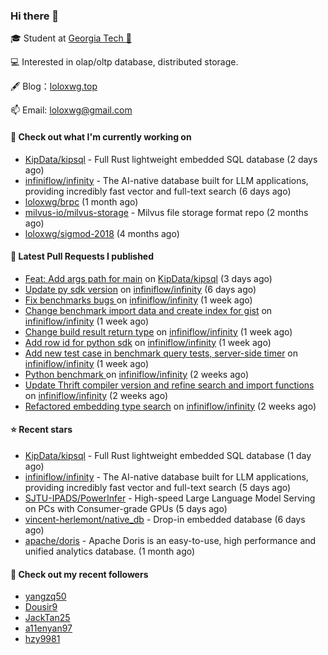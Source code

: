 ### Hi there 👋


 
🎓 Student at [Georgia Tech 🐝](https://www.gatech.edu/)

💻 Interested in olap/oltp database, distributed storage.

🖋 Blog：[loloxwg.top](https://loloxwg.top)



📫 Email: [loloxwg@gmail.com](mailto:loloxwg@gmail.com)



#### 👷 Check out what I'm currently working on

- [KipData/kipsql](https://github.com/KipData/kipsql) - Full Rust lightweight embedded SQL database (2 days ago)
- [infiniflow/infinity](https://github.com/infiniflow/infinity) - The AI-native database built for LLM applications, providing incredibly fast vector and full-text search  (6 days ago)
- [loloxwg/brpc](https://github.com/loloxwg/brpc) (1 month ago)
- [milvus-io/milvus-storage](https://github.com/milvus-io/milvus-storage) - Milvus file storage format repo (2 months ago)
- [loloxwg/sigmod-2018](https://github.com/loloxwg/sigmod-2018) (4 months ago)

#### 🔨 Latest Pull Requests I published

- [Feat: Add args path for main](https://github.com/KipData/kipsql/pull/115) on [KipData/kipsql](https://github.com/KipData/kipsql) (3 days ago)
- [Update py sdk version](https://github.com/infiniflow/infinity/pull/336) on [infiniflow/infinity](https://github.com/infiniflow/infinity) (6 days ago)
- [Fix benchmarks bugs ](https://github.com/infiniflow/infinity/pull/324) on [infiniflow/infinity](https://github.com/infiniflow/infinity) (1 week ago)
- [Change benchmark import data and create index for gist](https://github.com/infiniflow/infinity/pull/321) on [infiniflow/infinity](https://github.com/infiniflow/infinity) (1 week ago)
- [Change build result return type](https://github.com/infiniflow/infinity/pull/311) on [infiniflow/infinity](https://github.com/infiniflow/infinity) (1 week ago)
- [Add row id for python sdk](https://github.com/infiniflow/infinity/pull/300) on [infiniflow/infinity](https://github.com/infiniflow/infinity) (1 week ago)
- [Add new test case in benchmark query tests, server-side timer](https://github.com/infiniflow/infinity/pull/291) on [infiniflow/infinity](https://github.com/infiniflow/infinity) (1 week ago)
- [Python benchmark ](https://github.com/infiniflow/infinity/pull/283) on [infiniflow/infinity](https://github.com/infiniflow/infinity) (2 weeks ago)
- [Update Thrift compiler version and refine search and import functions](https://github.com/infiniflow/infinity/pull/276) on [infiniflow/infinity](https://github.com/infiniflow/infinity) (2 weeks ago)
- [Refactored embedding type search](https://github.com/infiniflow/infinity/pull/256) on [infiniflow/infinity](https://github.com/infiniflow/infinity) (2 weeks ago)

#### ⭐ Recent stars

- [KipData/kipsql](https://github.com/KipData/kipsql) - Full Rust lightweight embedded SQL database (1 day ago)
- [infiniflow/infinity](https://github.com/infiniflow/infinity) - The AI-native database built for LLM applications, providing incredibly fast vector and full-text search  (5 days ago)
- [SJTU-IPADS/PowerInfer](https://github.com/SJTU-IPADS/PowerInfer) - High-speed Large Language Model Serving on PCs with Consumer-grade GPUs (5 days ago)
- [vincent-herlemont/native_db](https://github.com/vincent-herlemont/native_db) - Drop-in embedded database (6 days ago)
- [apache/doris](https://github.com/apache/doris) - Apache Doris is an easy-to-use, high performance and unified analytics database. (1 month ago)

#### 👯 Check out my recent followers

- [yangzq50](https://github.com/yangzq50)
- [Dousir9](https://github.com/Dousir9)
- [JackTan25](https://github.com/JackTan25)
- [a11enyan97](https://github.com/a11enyan97)
- [hzy9981](https://github.com/hzy9981)

